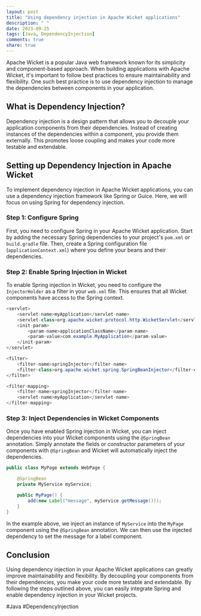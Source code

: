 ```yaml
---
layout: post
title: "Using dependency injection in Apache Wicket applications"
description: " "
date: 2023-09-25
tags: [Java, DependencyInjection]
comments: true
share: true
---
```


Apache Wicket is a popular Java web framework known for its simplicity and component-based approach. When building applications with Apache Wicket, it's important to follow best practices to ensure maintainability and flexibility. One such best practice is to use dependency injection to manage the dependencies between components in your application.

## What is Dependency Injection?

Dependency injection is a design pattern that allows you to decouple your application components from their dependencies. Instead of creating instances of the dependencies within a component, you provide them externally. This promotes loose coupling and makes your code more testable and extendable.

## Setting up Dependency Injection in Apache Wicket

To implement dependency injection in Apache Wicket applications, you can use a dependency injection framework like Spring or Guice. Here, we will focus on using Spring for dependency injection.

### Step 1: Configure Spring

First, you need to configure Spring in your Apache Wicket application. Start by adding the necessary Spring dependencies to your project's `pom.xml` or `build.gradle` file. Then, create a Spring configuration file (`applicationContext.xml`) where you define your beans and their dependencies.

### Step 2: Enable Spring Injection in Wicket

To enable Spring injection in Wicket, you need to configure the `InjectorHolder` as a filter in your `web.xml` file. This ensures that all Wicket components have access to the Spring context.

```java
<servlet>
    <servlet-name>myApplication</servlet-name>
    <servlet-class>org.apache.wicket.protocol.http.WicketServlet</servlet-class>
    <init-param>
        <param-name>applicationClassName</param-name>
        <param-value>com.example.MyApplication</param-value>
    </init-param>
</servlet>

<filter>
    <filter-name>springInjector</filter-name>
    <filter-class>org.apache.wicket.spring.SpringBeanInjector</filter-class>
</filter>

<filter-mapping>
    <filter-name>springInjector</filter-name>
    <servlet-name>myApplication</servlet-name>
</filter-mapping>
```

### Step 3: Inject Dependencies in Wicket Components

Once you have enabled Spring injection in Wicket, you can inject dependencies into your Wicket components using the `@SpringBean` annotation. Simply annotate the fields or constructor parameters of your components with `@SpringBean` and Wicket will automatically inject the dependencies.

```java
public class MyPage extends WebPage {

    @SpringBean
    private MyService myService;

    public MyPage() {
        add(new Label("message", myService.getMessage()));
    }
}
```

In the example above, we inject an instance of `MyService` into the `MyPage` component using the `@SpringBean` annotation. We can then use the injected dependency to set the message for a label component.

## Conclusion

Using dependency injection in your Apache Wicket applications can greatly improve maintainability and flexibility. By decoupling your components from their dependencies, you make your code more testable and extendable. By following the steps outlined above, you can easily integrate Spring and enable dependency injection in your Wicket projects.

#Java #DependencyInjection